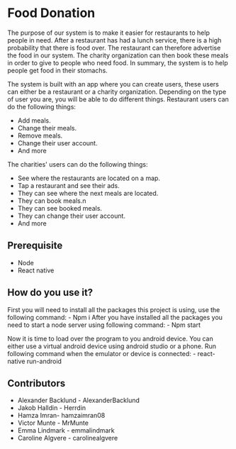 # Food Donation
  The purpose of our system is to make it easier for restaurants to help people in need. After a restaurant has had a lunch service, there is a high probability that there is food over. The restaurant can therefore advertise the food in our system. The charity organization can then book these meals in order to give to people who need food. In summary, the system is to help people get food in their stomachs.

  The system is built with an app where you can create users, these users can either be a restaurant or a charity organization. Depending on the type of user you are, you will be able to do different things. Restaurant users can do the following things:

  - Add meals.
  - Change their meals.
  - Remove meals.
  - Change their user account.
  - And more

  The charities' users can do the following things:

- See where the restaurants are located on a map.
- Tap a restaurant and see their ads.
- They can see where the next meals are located.
- They can book meals.n
- They can see booked meals.
- They can change their user account.
- And more

## Prerequisite
  - Node
  - React native

## How do you use it?
  First you will need to install all the packages this project is using, use the following command:
    - Npm i
  After you have installed all the packages you need to start a node server using following command:
    - Npm start

  Now it is time to load over the program to you android device. You can either use a virtual android device using android studio or a phone. Run following command when the emulator or device is connected:
    - react-native run-android
  


## Contributors
 - Alexander Backlund - AlexanderBacklund
 - Jakob Halldin - Herrdin
 - Hamza Imran- hamzaimran08
 - Victor Munte - MrMunte
 - Emma Lindmark - emmalindmark
 - Caroline Algvere - carolinealgvere
